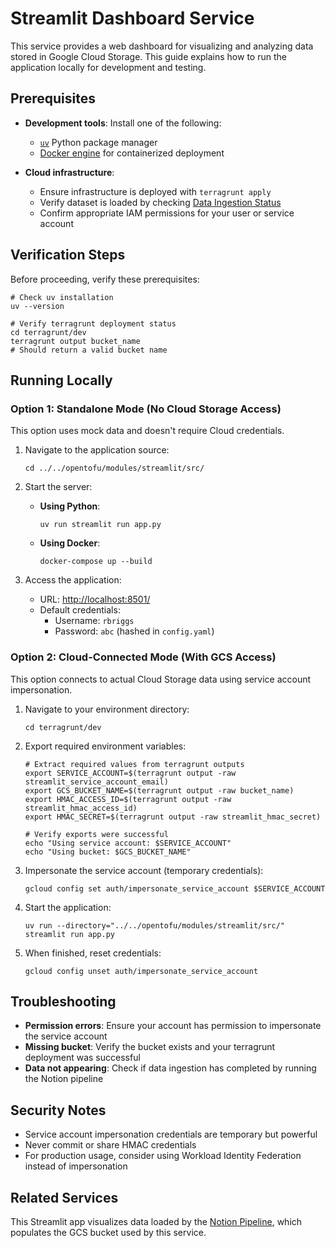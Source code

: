 # Streamlit Dashboard Service

This service provides a web dashboard for visualizing and analyzing data stored in Google Cloud Storage. This guide explains how to run the application locally for development and testing.

## Prerequisites

- **Development tools**: Install one of the following:
  - [`uv`](https://github.com/astral-sh/uv?tab=readme-ov-file#installation) Python package manager
  - [Docker engine](https://docs.orbstack.dev/install) for containerized deployment

- **Cloud infrastructure**:
  - Ensure infrastructure is deployed with `terragrunt apply`
  - Verify dataset is loaded by checking [Data Ingestion Status](README.md#Triggering-Data-Ingestion)
  - Confirm appropriate IAM permissions for your user or service account

## Verification Steps

Before proceeding, verify these prerequisites:

```shell
# Check uv installation
uv --version

# Verify terragrunt deployment status
cd terragrunt/dev
terragrunt output bucket_name
# Should return a valid bucket name
```

## Running Locally

### Option 1: Standalone Mode (No Cloud Storage Access)

This option uses mock data and doesn't require Cloud credentials.

1. Navigate to the application source:

   ```shell
   cd ../../opentofu/modules/streamlit/src/
   ```

2. Start the server:
   - **Using Python**:

     ```shell
     uv run streamlit run app.py
     ```

   - **Using Docker**:

     ```shell
     docker-compose up --build
     ```

3. Access the application:
   - URL: <http://localhost:8501/>
   - Default credentials:
     - Username: `rbriggs`
     - Password: `abc` (hashed in `config.yaml`)

### Option 2: Cloud-Connected Mode (With GCS Access)

This option connects to actual Cloud Storage data using service account impersonation.

1. Navigate to your environment directory:

   ```shell
   cd terragrunt/dev
   ```

2. Export required environment variables:

   ```shell
   # Extract required values from terragrunt outputs
   export SERVICE_ACCOUNT=$(terragrunt output -raw streamlit_service_account_email)
   export GCS_BUCKET_NAME=$(terragrunt output -raw bucket_name)
   export HMAC_ACCESS_ID=$(terragrunt output -raw streamlit_hmac_access_id)
   export HMAC_SECRET=$(terragrunt output -raw streamlit_hmac_secret)

   # Verify exports were successful
   echo "Using service account: $SERVICE_ACCOUNT"
   echo "Using bucket: $GCS_BUCKET_NAME"
   ```

3. Impersonate the service account (temporary credentials):

   ```shell
   gcloud config set auth/impersonate_service_account $SERVICE_ACCOUNT
   ```

4. Start the application:

   ```shell
   uv run --directory="../../opentofu/modules/streamlit/src/" streamlit run app.py
   ```

5. When finished, reset credentials:

   ```shell
   gcloud config unset auth/impersonate_service_account
   ```

## Troubleshooting

- **Permission errors**: Ensure your account has permission to impersonate the service account
- **Missing bucket**: Verify the bucket exists and your terragrunt deployment was successful
- **Data not appearing**: Check if data ingestion has completed by running the Notion pipeline

## Security Notes

- Service account impersonation credentials are temporary but powerful
- Never commit or share HMAC credentials
- For production usage, consider using Workload Identity Federation instead of impersonation

## Related Services

This Streamlit app visualizes data loaded by the [Notion Pipeline](./opentofu/modules/notion_pipeline/README.md), which populates the GCS bucket used by this service.
